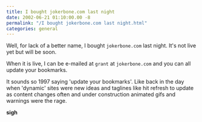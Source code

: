 ```yaml
---
title: I bought jokerbone.com last night
date: 2002-06-21 01:10:00.00 -8
permalink: "/I bought jokerbone.com last night.html"
categories: general
---
```

Well, for lack of a better name, I bought `jokerbone.com` last night. It's not live yet but will be soon.

When it is live, I can be e-mailed at `grant` at `jokerbone.com` and you can all update your bookmarks.

It sounds so 1997 saying 'update your bookmarks'. Like back in the day when 'dynamic' sites were new ideas and taglines like hit refresh to update as content changes often and under construction animated gifs and warnings were the rage.

**sigh**